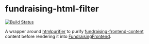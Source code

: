 # fundraising-html-filter

[![Build Status](https://travis-ci.org/wmde/fundraising-html-filter.svg?branch=master)](https://travis-ci.org/wmde/fundraising-html-filter)

A wrapper around [htmlpurifier](http://htmlpurifier.org) 
to purify [fundraising-frontend-content](https://github.com/wmde/fundraising-frontend-content) content 
before rendering it into [FundraisingFrontend](https://github.com/wmde/FundraisingFrontend/).

